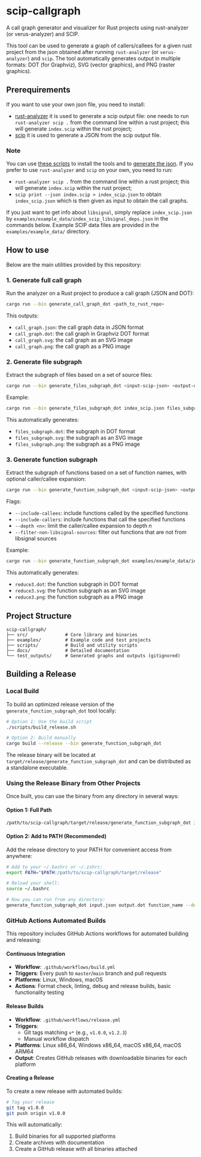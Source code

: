 # scip-callgraph

A call graph generator and visualizer for Rust projects using rust-analyzer (or verus-analyzer) and SCIP.

This tool can be used to generate a graph of callers/callees for a given rust project from the json obtained after running `rust-analyzer` (or `verus-analyzer`) and `scip`. The tool automatically generates output in multiple formats: DOT (for Graphviz), SVG (vector graphics), and PNG (raster graphics). 

## Prerequirements

If you want to use your own json file, you need to install:

- [rust-analyzer](https://rust-analyzer.github.io/book/installation.html) it is used to generate a scip output file: one needs to run `rust-analyzer scip .` from the command line within a rust project; this will generate `index.scip` within the rust project; 
- [scip](https://github.com/sourcegraph/scip) it is used to generate a JSON from the scip output file.

### Note
You can use [these scripts](https://github.com/Beneficial-AI-Foundation/installers_for_various_tools) to install the tools and to [generate the json](https://github.com/Beneficial-AI-Foundation/installers_for_various_tools?tab=readme-ov-file#generate-scip-index). If you prefer to use `rust-analyzer` and `scip` on your own, you need to run:
- `rust-analyzer scip .` from the command line within a rust project; this will generate `index.scip` within the rust project;
- `scip print --json index.scip > index_scip.json` to obtain `index_scip.json` which is then given as input to obtain the call graphs.

If you just want to get info about `libsignal`, simply replace `index_scip.json` by `examples/example_data/index_scip_libsignal_deps.json` in the commands below. Example SCIP data files are provided in the `examples/example_data/` directory.

## How to use

Below are the main utilities provided by this repository:

### 1. Generate full call graph

Run the analyzer on a Rust project to produce a call graph (JSON and DOT):

```bash
cargo run --bin generate_call_graph_dot <path_to_rust_repo>
```

This outputs:

- `call_graph.json`: the call graph data in JSON format
- `call_graph.dot`: the call graph in Graphviz DOT format
- `call_graph.svg`: the call graph as an SVG image
- `call_graph.png`: the call graph as a PNG image

### 2. Generate file subgraph

Extract the subgraph of files based on a set of source files:

```bash
cargo run --bin generate_files_subgraph_dot <input-scip-json> <output-dot-file> <file-path1> [<file-path2> ...]
```

Example:

```bash
cargo run --bin generate_files_subgraph_dot index_scip.json files_subgraph.dot src/lib.rs src/main.rs
```

This automatically generates:
- `files_subgraph.dot`: the subgraph in DOT format
- `files_subgraph.svg`: the subgraph as an SVG image
- `files_subgraph.png`: the subgraph as a PNG image

### 3. Generate function subgraph

Extract the subgraph of functions based on a set of function names, with optional caller/callee expansion:

```bash
cargo run --bin generate_function_subgraph_dot <input-scip-json> <output-dot-file> <function-name1> [<function-name2> ...] [--include-callees] [--include-callers] [--depth <n>] [--filter-non-libsignal-sources]
```

Flags:

- `--include-callees`: include functions called by the specified functions
- `--include-callers`: include functions that call the specified functions
- `--depth <n>`: limit the caller/callee expansion to depth _n_
- `--filter-non-libsignal-sources`: filter out functions that are not from libsignal sources

Example:

```bash
cargo run --bin generate_function_subgraph_dot examples/example_data/index_scip_libsignal_deps.json reduce3.dot "rust-analyzer cargo curve25519-dalek 4.1.3 backend/serial/u64/field/impl#[FieldElement51]reduce()" --include-callers --depth 3
```

This automatically generates:
- `reduce3.dot`: the function subgraph in DOT format
- `reduce3.svg`: the function subgraph as an SVG image
- `reduce3.png`: the function subgraph as a PNG image

## Project Structure

```
scip-callgraph/
├── src/              # Core library and binaries
├── examples/         # Example code and test projects
├── scripts/          # Build and utility scripts
├── docs/             # Detailed documentation
└── test_outputs/     # Generated graphs and outputs (gitignored)
```

## Building a Release

### Local Build

To build an optimized release version of the `generate_function_subgraph_dot` tool locally:

```bash
# Option 1: Use the build script
./scripts/build_release.sh

# Option 2: Build manually
cargo build --release --bin generate_function_subgraph_dot
```

The release binary will be located at `target/release/generate_function_subgraph_dot` and can be distributed as a standalone executable.

### Using the Release Binary from Other Projects

Once built, you can use the binary from any directory in several ways:

#### Option 1: Full Path
```bash
/path/to/scip-callgraph/target/release/generate_function_subgraph_dot input.json output.dot function_name --depth 10
```

#### Option 2: Add to PATH (Recommended)
Add the release directory to your PATH for convenient access from anywhere:

```bash
# Add to your ~/.bashrc or ~/.zshrc:
export PATH="$PATH:/path/to/scip-callgraph/target/release"

# Reload your shell:
source ~/.bashrc

# Now you can run from any directory:
generate_function_subgraph_dot input.json output.dot function_name --depth 10
```

### GitHub Actions Automated Builds

This repository includes GitHub Actions workflows for automated building and releasing:

#### Continuous Integration

- **Workflow**: `.github/workflows/build.yml`
- **Triggers**: Every push to `master`/`main` branch and pull requests
- **Platforms**: Linux, Windows, macOS
- **Actions**: Format check, linting, debug and release builds, basic functionality testing

#### Release Builds

- **Workflow**: `.github/workflows/release.yml`
- **Triggers**:
  - Git tags matching `v*` (e.g., `v1.0.0`, `v1.2.3`)
  - Manual workflow dispatch
- **Platforms**: Linux x86_64, Windows x86_64, macOS x86_64, macOS ARM64
- **Output**: Creates GitHub releases with downloadable binaries for each platform

#### Creating a Release

To create a new release with automated builds:

```bash
# Tag your release
git tag v1.0.0
git push origin v1.0.0
```

This will automatically:

1. Build binaries for all supported platforms
2. Create archives with documentation
3. Create a GitHub release with all binaries attached
